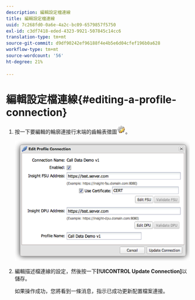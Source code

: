 ```yaml
---
description: 編輯設定檔連線
title: 編輯設定檔連線
uuid: 7c268fd0-0a6e-4a2c-bc09-6579857f5750
exl-id: c3df7418-eded-4323-9921-507845c14cc6
translation-type: tm+mt
source-git-commit: d9df90242ef96188f4e4b5e6d04cfef196b0a628
workflow-type: tm+mt
source-wordcount: '56'
ht-degree: 21%

---
```


# 編輯設定檔連線{#editing-a-profile-connection}

1. 按一下要編輯的輪廓連接行末端的齒輪表徵圖![](assets/edit_icon.png)。

   ![](assets/edit_profile_connection.png)

1. 編輯描述檔連線的設定，然後按一下&#x200B;**[!UICONTROL Update Connection]**&#x200B;以儲存。

   如果操作成功，您將看到一條消息，指示已成功更新配置檔案連接。
